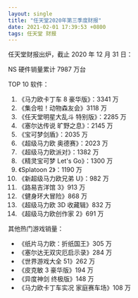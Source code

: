 ```yaml
---
layout: single
title: "任天堂2020年第三季度财报"
date: 2021-02-01 17:39:53 +0800
tags: 任天堂 财报
---
```


任天堂财报出炉，截止 2020 年 12 月 31 日：

NS 硬件销量累计 7987 万台

TOP 10 软件：

1. 《马力欧卡丁车 8 豪华版》：3341 万
2. 《集合啦！动物森友会》3118 万
3. 《任天堂明星大乱斗 特别版》：2285 万
4. 《塞尔达传说 旷野之息》：2145 万
5. 《宝可梦剑盾》：2035 万
6. 《超级马力欧 奥德赛》：2023 万
7. 《超级马力欧派对》：1382 万
8. 《精灵宝可梦 Let's Go》：1300 万
9. 《Splatoon 2》：1190 万
10. 《新超级马力欧兄弟 U》：982 万
11. 《路易吉洋馆 3》913 万
12. 《健身环大冒险》868 万
13. 《超级马力欧 3D 收藏辑》832 万
14. 《超级马力欧创作家 2》691 万

其他热门游戏销量：

- 《纸片马力欧：折纸国王》305 万
- 《塞尔达无双灾厄启示录》284 万
- 《世界游戏大全 51》262 万
- 《皮克敏 3 豪华版》194 万
- 《异度神剑 终极版》148 万
- 《马力欧卡丁车实况 家庭赛车场》108 万
